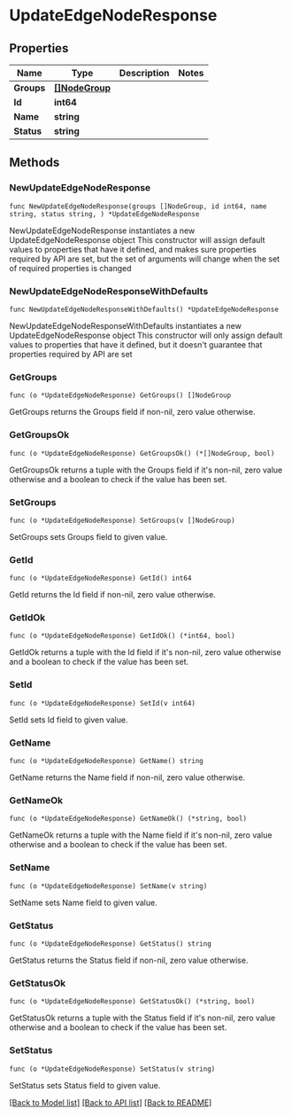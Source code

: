 # UpdateEdgeNodeResponse

## Properties

Name | Type | Description | Notes
------------ | ------------- | ------------- | -------------
**Groups** | [**[]NodeGroup**](NodeGroup.md) |  | 
**Id** | **int64** |  | 
**Name** | **string** |  | 
**Status** | **string** |  | 

## Methods

### NewUpdateEdgeNodeResponse

`func NewUpdateEdgeNodeResponse(groups []NodeGroup, id int64, name string, status string, ) *UpdateEdgeNodeResponse`

NewUpdateEdgeNodeResponse instantiates a new UpdateEdgeNodeResponse object
This constructor will assign default values to properties that have it defined,
and makes sure properties required by API are set, but the set of arguments
will change when the set of required properties is changed

### NewUpdateEdgeNodeResponseWithDefaults

`func NewUpdateEdgeNodeResponseWithDefaults() *UpdateEdgeNodeResponse`

NewUpdateEdgeNodeResponseWithDefaults instantiates a new UpdateEdgeNodeResponse object
This constructor will only assign default values to properties that have it defined,
but it doesn't guarantee that properties required by API are set

### GetGroups

`func (o *UpdateEdgeNodeResponse) GetGroups() []NodeGroup`

GetGroups returns the Groups field if non-nil, zero value otherwise.

### GetGroupsOk

`func (o *UpdateEdgeNodeResponse) GetGroupsOk() (*[]NodeGroup, bool)`

GetGroupsOk returns a tuple with the Groups field if it's non-nil, zero value otherwise
and a boolean to check if the value has been set.

### SetGroups

`func (o *UpdateEdgeNodeResponse) SetGroups(v []NodeGroup)`

SetGroups sets Groups field to given value.


### GetId

`func (o *UpdateEdgeNodeResponse) GetId() int64`

GetId returns the Id field if non-nil, zero value otherwise.

### GetIdOk

`func (o *UpdateEdgeNodeResponse) GetIdOk() (*int64, bool)`

GetIdOk returns a tuple with the Id field if it's non-nil, zero value otherwise
and a boolean to check if the value has been set.

### SetId

`func (o *UpdateEdgeNodeResponse) SetId(v int64)`

SetId sets Id field to given value.


### GetName

`func (o *UpdateEdgeNodeResponse) GetName() string`

GetName returns the Name field if non-nil, zero value otherwise.

### GetNameOk

`func (o *UpdateEdgeNodeResponse) GetNameOk() (*string, bool)`

GetNameOk returns a tuple with the Name field if it's non-nil, zero value otherwise
and a boolean to check if the value has been set.

### SetName

`func (o *UpdateEdgeNodeResponse) SetName(v string)`

SetName sets Name field to given value.


### GetStatus

`func (o *UpdateEdgeNodeResponse) GetStatus() string`

GetStatus returns the Status field if non-nil, zero value otherwise.

### GetStatusOk

`func (o *UpdateEdgeNodeResponse) GetStatusOk() (*string, bool)`

GetStatusOk returns a tuple with the Status field if it's non-nil, zero value otherwise
and a boolean to check if the value has been set.

### SetStatus

`func (o *UpdateEdgeNodeResponse) SetStatus(v string)`

SetStatus sets Status field to given value.



[[Back to Model list]](../README.md#documentation-for-models) [[Back to API list]](../README.md#documentation-for-api-endpoints) [[Back to README]](../README.md)


